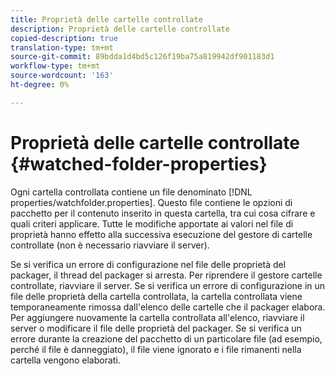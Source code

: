 ```yaml
---
title: Proprietà delle cartelle controllate
description: Proprietà delle cartelle controllate
copied-description: true
translation-type: tm+mt
source-git-commit: 89bdda1d4bd5c126f19ba75a819942df901183d1
workflow-type: tm+mt
source-wordcount: '163'
ht-degree: 0%

---
```



# Proprietà delle cartelle controllate {#watched-folder-properties}

Ogni cartella controllata contiene un file denominato [!DNL properties/watchfolder.properties]. Questo file contiene le opzioni di pacchetto per il contenuto inserito in questa cartella, tra cui cosa cifrare e quali criteri applicare. Tutte le modifiche apportate ai valori nel file di proprietà hanno effetto alla successiva esecuzione del gestore di cartelle controllate (non è necessario riavviare il server).

Se si verifica un errore di configurazione nel file delle proprietà del packager, il thread del packager si arresta. Per riprendere il gestore cartelle controllate, riavviare il server. Se si verifica un errore di configurazione in un file delle proprietà della cartella controllata, la cartella controllata viene temporaneamente rimossa dall&#39;elenco delle cartelle che il packager elabora. Per aggiungere nuovamente la cartella controllata all&#39;elenco, riavviare il server o modificare il file delle proprietà del packager. Se si verifica un errore durante la creazione del pacchetto di un particolare file (ad esempio, perché il file è danneggiato), il file viene ignorato e i file rimanenti nella cartella vengono elaborati.
